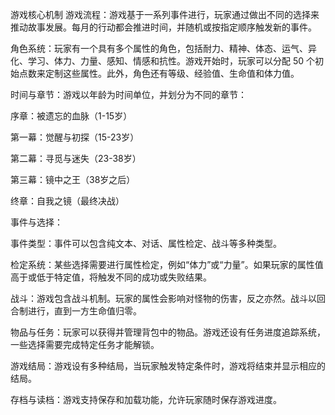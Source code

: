 游戏核心机制
游戏流程：游戏基于一系列事件进行，玩家通过做出不同的选择来推动故事发展。每月的行动都会推进时间，并随机或按指定顺序触发新的事件。

角色系统：玩家有一个具有多个属性的角色，包括耐力、精神、体态、运气、异化、学习、体力、力量、感知、情感和抗性。游戏开始时，玩家可以分配 50 个初始点数来定制这些属性。此外，角色还有等级、经验值、生命值和体力值。

时间与章节：游戏以年龄为时间单位，并划分为不同的章节：

序章：被遗忘的血脉（1-15岁）

第一幕：觉醒与初探（15-23岁）

第二幕：寻觅与迷失（23-38岁）

第三幕：镜中之王（38岁之后）

终章：自我之镜（最终决战）

事件与选择：

事件类型：事件可以包含纯文本、对话、属性检定、战斗等多种类型。

检定系统：某些选择需要进行属性检定，例如“体力”或“力量”。如果玩家的属性值高于或低于特定值，将触发不同的成功或失败结果。

战斗：游戏包含战斗机制。玩家的属性会影响对怪物的伤害，反之亦然。战斗以回合制进行，直到一方生命值归零。

物品与任务：玩家可以获得并管理背包中的物品。游戏还设有任务进度追踪系统，一些选择需要完成特定任务才能解锁。

游戏结局：游戏设有多种结局，当玩家触发特定条件时，游戏将结束并显示相应的结局。

存档与读档：游戏支持保存和加载功能，允许玩家随时保存游戏进度。
